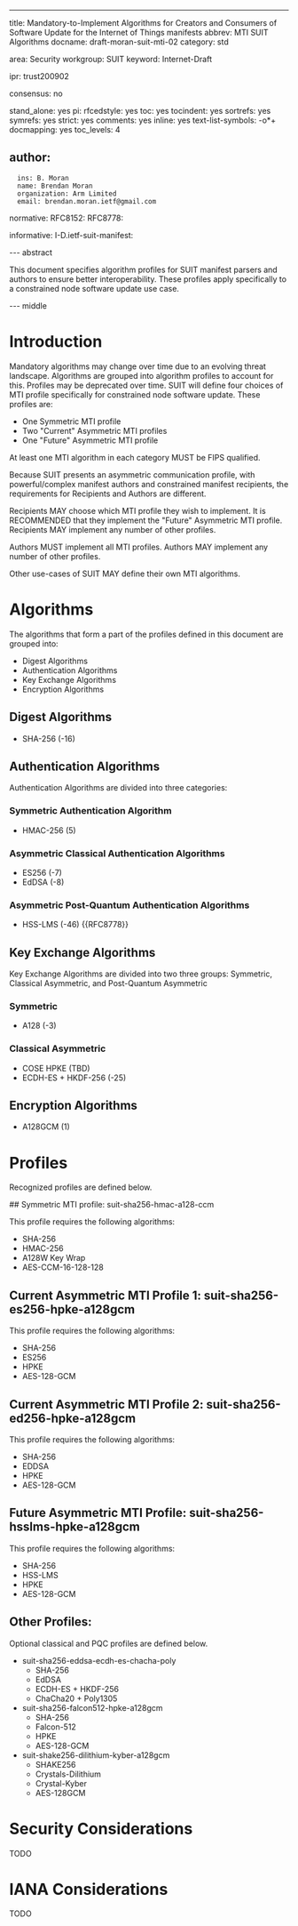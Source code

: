 ---
title: Mandatory-to-Implement Algorithms for Creators and Consumers of Software Update for the Internet of Things manifests
abbrev: MTI SUIT Algorithms
docname: draft-moran-suit-mti-02
category: std

area: Security
workgroup: SUIT
keyword: Internet-Draft

ipr: trust200902

consensus: no

stand_alone: yes
pi:
  rfcedstyle: yes
  toc: yes
  tocindent: yes
  sortrefs: yes
  symrefs: yes
  strict: yes
  comments: yes
  inline: yes
  text-list-symbols: -o*+
  docmapping: yes
  toc_levels: 4

author:
 -
      ins: B. Moran
      name: Brendan Moran
      organization: Arm Limited
      email: brendan.moran.ietf@gmail.com

normative:
  RFC8152:
  RFC8778:

informative:
  I-D.ietf-suit-manifest:

--- abstract

This document specifies algorithm profiles for SUIT manifest parsers and authors to ensure better interoperability. These profiles apply specifically to a constrained node software update use case.

--- middle

#  Introduction

Mandatory algorithms may change over time due to an evolving threat landscape. Algorithms are grouped into algorithm profiles to account for this. Profiles may be deprecated over time. SUIT will define four choices of MTI profile specifically for constrained node software update. These profiles are:

* One Symmetric MTI profile
* Two "Current" Asymmetric MTI profiles
* One "Future" Asymmetric MTI profile

At least one MTI algorithm in each category MUST be FIPS qualified.

Because SUIT presents an asymmetric communication profile, with powerful/complex manifest authors and constrained manifest recipients, the requirements for Recipients and Authors are different.

Recipients MAY choose which MTI profile they wish to implement. It is RECOMMENDED that they implement the "Future" Asymmetric MTI profile. Recipients MAY implement any number of other profiles.

Authors MUST implement all MTI profiles. Authors MAY implement any number of other profiles.

Other use-cases of SUIT MAY define their own MTI algorithms.

# Algorithms

The algorithms that form a part of the profiles defined in this document are grouped into:

* Digest Algorithms
* Authentication Algorithms
* Key Exchange Algorithms
* Encryption Algorithms

## Digest Algorithms

* SHA-256 (-16)

## Authentication Algorithms

Authentication Algorithms are divided into three categories:

### Symmetric Authentication Algorithm

* HMAC-256 (5)

### Asymmetric Classical Authentication Algorithms

* ES256 (-7)
* EdDSA (-8)

### Asymmetric Post-Quantum Authentication Algorithms

* HSS-LMS (-46) {{RFC8778}}

## Key Exchange Algorithms

Key Exchange Algorithms are divided into two three groups: Symmetric, Classical Asymmetric, and Post-Quantum Asymmetric

### Symmetric

* A128 (-3)

### Classical Asymmetric

* COSE HPKE (TBD)
* ECDH-ES + HKDF-256 (-25)

## Encryption Algorithms

* A128GCM (1)

# Profiles

Recognized profiles are defined below.

## Symmetric MTI profile: suit-sha256-hmac-a128-ccm

This profile requires the following algorithms:

* SHA-256
* HMAC-256
* A128W Key Wrap
* AES-CCM-16-128-128

## Current Asymmetric MTI Profile 1: suit-sha256-es256-hpke-a128gcm

This profile requires the following algorithms:

* SHA-256
* ES256
* HPKE
* AES-128-GCM

## Current Asymmetric MTI Profile 2: suit-sha256-ed256-hpke-a128gcm

This profile requires the following algorithms:

* SHA-256
* EDDSA
* HPKE
* AES-128-GCM

## Future Asymmetric MTI Profile: suit-sha256-hsslms-hpke-a128gcm

This profile requires the following algorithms:

* SHA-256
* HSS-LMS
* HPKE
* AES-128-GCM

## Other Profiles:

Optional classical and PQC profiles are defined below.

* suit-sha256-eddsa-ecdh-es-chacha-poly
    * SHA-256
    * EdDSA
    * ECDH-ES + HKDF-256
    * ChaCha20 + Poly1305
* suit-sha256-falcon512-hpke-a128gcm
    * SHA-256
    * Falcon-512
    * HPKE
    * AES-128-GCM
* suit-shake256-dilithium-kyber-a128gcm
    * SHAKE256
    * Crystals-Dilithium
    * Crystal-Kyber
    * AES-128GCM

# Security Considerations

TODO

# IANA Considerations

TODO


